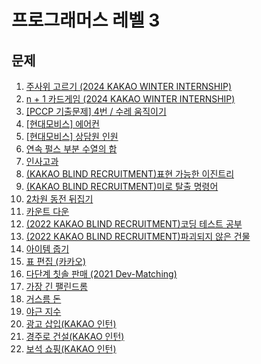# 프로그래머스 레벨 3

## 문제
1. [주사위 고르기 (2024 KAKAO WINTER INTERNSHIP)](https://github.com/malvr00/Java-algorithm/tree/master/programmers/level3/step1)
2. [n + 1 카드게임 (2024 KAKAO WINTER INTERNSHIP)](https://github.com/malvr00/Java-algorithm/tree/master/programmers/level3/stap2)
3. [[PCCP 기출문제] 4번 / 수레 움직이기](https://github.com/malvr00/Java-algorithm/tree/master/programmers/level3/step3)
4. [[현대모비스] 에어컨](https://github.com/malvr00/Java-algorithm/tree/master/programmers/level3/step4)
5. [[현대모비스] 상담원 인원](https://github.com/malvr00/Java-algorithm/tree/master/programmers/level3/step5)
6. [연속 펄스 부분 수열의 합](https://github.com/malvr00/Java-algorithm/tree/master/programmers/level3/step6)
7. [인사고과](https://github.com/malvr00/Java-algorithm/tree/master/programmers/level3/step7)
8. [(KAKAO BLIND RECRUITMENT)표현 가능한 이진트리](https://github.com/malvr00/Java-algorithm/tree/master/programmers/level3/step8)
9. [(KAKAO BLIND RECRUITMENT)미로 탈출 명령어](https://github.com/malvr00/Java-algorithm/tree/master/programmers/level3/step9)
10. [2차원 동전 뒤집기](https://github.com/malvr00/Java-algorithm/tree/master/programmers/level3/step10)
11. [카운트 다운](https://github.com/malvr00/Java-algorithm/tree/master/programmers/level3/step11)
12. [(2022 KAKAO BLIND RECRUITMENT)코딩 테스트 공부](https://github.com/malvr00/Java-algorithm/tree/master/programmers/level3/step12)
13. [(2022 KAKAO BLIND RECRUITMENT)파괴되지 않은 건물](https://github.com/malvr00/Java-algorithm/tree/master/programmers/level3/step13)
14. [아이템 줍기](https://github.com/malvr00/Java-algorithm/tree/master/programmers/level3/step14)
15. [표 편집 (카카오)](https://github.com/malvr00/Java-algorithm/tree/master/programmers/level3/step15)
16. [다단계 칫솔 판매 (2021 Dev-Matching)](https://github.com/malvr00/Java-algorithm/tree/master/programmers/level3/step16)
17. [가장 긴 팰린드롬](https://github.com/malvr00/Java-algorithm/tree/master/programmers/level3/step17)
18. [거스름 돈](https://github.com/malvr00/Java-algorithm/tree/master/programmers/level3/step18)
19. [야근 지수](https://github.com/malvr00/Java-algorithm/tree/master/programmers/level3/step19)
20. [광고 삽입(KAKAO 인턴)](https://github.com/malvr00/Java-algorithm/tree/master/programmers/level3/step20)
21. [경주로 건설(KAKAO 인턴)](https://github.com/malvr00/Java-algorithm/tree/master/programmers/level3/step21)
22. [보석 쇼핑(KAKAO 인턴)](https://github.com/malvr00/Java-algorithm/tree/master/programmers/level3/step22)
